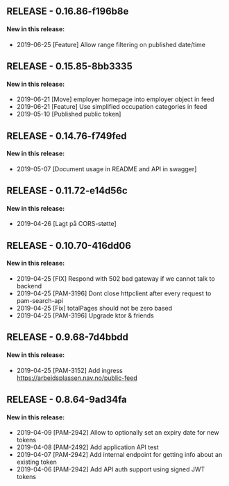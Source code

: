 ## RELEASE - 0.16.86-f196b8e
#### New in this release: 
+ 2019-06-25 [Feature] Allow range filtering on published date/time
## RELEASE - 0.15.85-8bb3335
#### New in this release: 
+ 2019-06-21 [Move] employer homepage into employer object in feed
+ 2019-06-21 [Feature] Use simplified occupation categories in feed
+ 2019-05-10 [Published public token]
## RELEASE - 0.14.76-f749fed
#### New in this release: 
+ 2019-05-07 [Document usage in README and API in swagger]
## RELEASE - 0.11.72-e14d56c
#### New in this release: 
+ 2019-04-26 [Lagt på CORS-støtte]
## RELEASE - 0.10.70-416dd06
#### New in this release: 
+ 2019-04-25 [FIX] Respond with 502 bad gateway if we cannot talk to backend
+ 2019-04-25 [PAM-3196] Dont close httpclient after every request to pam-search-api
+ 2019-04-25 [Fix] totalPages should not be zero based
+ 2019-04-25 [PAM-3196] Upgrade ktor & friends
## RELEASE - 0.9.68-7d4bbdd
#### New in this release: 
+ 2019-04-25 [PAM-3152] Add ingress https://arbeidsplassen.nav.no/public-feed
## RELEASE - 0.8.64-9ad34fa
#### New in this release: 
+ 2019-04-09 [PAM-2942] Allow to optionally set an expiry date for new tokens
+ 2019-04-08 [PAM-2492] Add application API test
+ 2019-04-07 [PAM-2942] Add internal endpoint for getting info about an existing token
+ 2019-04-06 [PAM-2942] Add API auth support using signed JWT tokens
